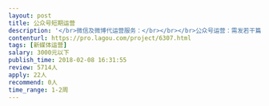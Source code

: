 ```yaml
---                
layout: post       
title: 公众号短期运营           
description: '</br>微信及微博代运营服务：</br></br></br>公众号运营：需发若干篇原创文章及进行维护。</br></br>内容主要关于美食活动或我方机构的宣传，要求有一定水平的写作功底，有相关美食相关文案及公众号运营经验优先。</br></br>深圳地区优先。</br>'     
contenturl: https://pro.lagou.com/project/6307.html      
tags: [新媒体运营]            
salary: 3000元以下          
publish_time: 2018-02-08 16:31:55         
review: 5714人                   
apply: 22人                   
recommend: 0人                   
time_range: 1-2周              
---                 
```

